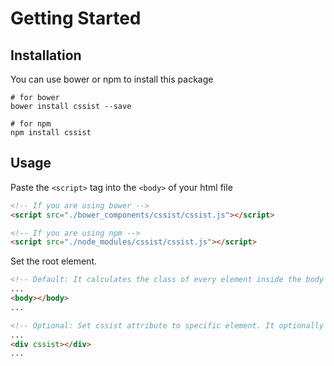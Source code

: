 # Getting Started

## Installation
You can use bower or npm to install this package

```shell
# for bower
bower install cssist --save

# for npm
npm install cssist
```

## Usage

Paste the `<script>` tag into the `<body>` of your html file

```html
<!-- If you are using bower -->
<script src="./bower_components/cssist/cssist.js"></script>

<!-- If you are using npm -->
<script src="./node_modules/cssist/cssist.js"></script>

```

Set the root element.

```html    
<!-- Default: It calculates the class of every element inside the body by default. -->
...
<body></body>
...

<!-- Optional: Set cssist attribute to specific element. It optionally computes the class of all elements within a particular element. -->
...
<div cssist></div>
...
```


